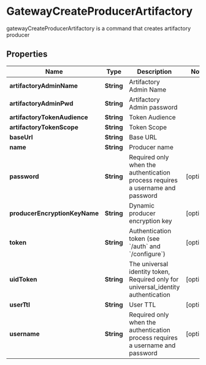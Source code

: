 

# GatewayCreateProducerArtifactory

gatewayCreateProducerArtifactory is a command that creates artifactory producer
## Properties

Name | Type | Description | Notes
------------ | ------------- | ------------- | -------------
**artifactoryAdminName** | **String** | Artifactory Admin Name | 
**artifactoryAdminPwd** | **String** | Artifactory Admin password | 
**artifactoryTokenAudience** | **String** | Token Audience | 
**artifactoryTokenScope** | **String** | Token Scope | 
**baseUrl** | **String** | Base URL | 
**name** | **String** | Producer name | 
**password** | **String** | Required only when the authentication process requires a username and password |  [optional]
**producerEncryptionKeyName** | **String** | Dynamic producer encryption key |  [optional]
**token** | **String** | Authentication token (see &#x60;/auth&#x60; and &#x60;/configure&#x60;) |  [optional]
**uidToken** | **String** | The universal identity token, Required only for universal_identity authentication |  [optional]
**userTtl** | **String** | User TTL |  [optional]
**username** | **String** | Required only when the authentication process requires a username and password |  [optional]



